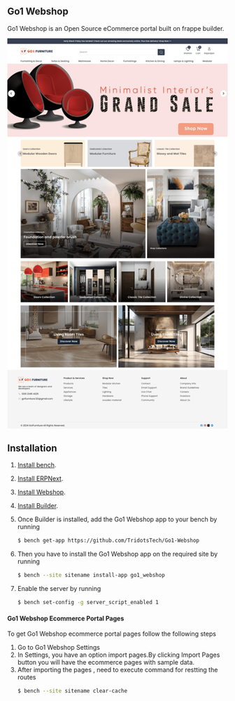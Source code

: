 ## Go1 Webshop

Go1 Webshop is an Open Source eCommerce portal built on frappe builder.

![Go1 Webshop](go1_webshop.png)

## Installation
1. [Install bench](https://github.com/frappe/bench).
2. [Install ERPNext](https://github.com/frappe/bench#installation).
3. [Install Webshop](https://github.com/frappe/webshop#installation).
4. [Install Builder](https://github.com/frappe/builder#installation).
5. Once Builder is installed, add the Go1 Webshop app to your bench by running

    ```sh
    $ bench get-app https://github.com/TridotsTech/Go1-Webshop
    ```
6. Then you have to install the Go1 Webshop app on the required site by running
    ```sh
    $ bench --site sitename install-app go1_webshop
    ```
7. Enable the server by running
    
     ```sh
    $ bench set-config -g server_script_enabled 1
    ```

#### Go1 Webshop Ecommerce Portal Pages

To get Go1 Webshop ecommerce portal pages follow the following steps

1. Go to Go1 Webshop Settings
2. In Settings, you have an option import pages.By clicking Import Pages button you will have the ecommerce pages with sample data.
3. After importing the pages , need to execute command for restting the routes
     ```sh
    $ bench --site sitename clear-cache
    ```